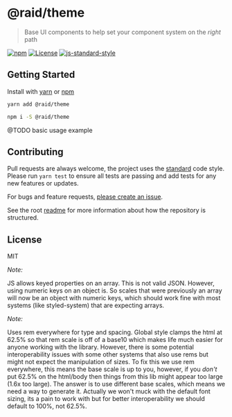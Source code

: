 
# @raid/theme

> Base UI components to help set your component system on the _right_ path

[![npm](https://img.shields.io/npm/v/@raid/theme?style=flat-square)](https://www.npmjs.com/package/@raid/theme)
[![License](https://img.shields.io/github/license/mattstyles/react-kit.svg?style=flat-square)](https://github.com/mattstyles/react-kit/blob/master/license.md)
[![js-standard-style](https://img.shields.io/badge/code%20style-standard-brightgreen.svg?style=flat-square)](http://standardjs.com/)

## Getting Started

Install with [yarn](https://yarnpkg.com) or [npm](https://npmjs.com)

```sh
yarn add @raid/theme
```

```sh
npm i -S @raid/theme
```

@TODO basic usage example

## Contributing

Pull requests are always welcome, the project uses the [standard](http://standardjs.com) code style. Please run `yarn test` to ensure all tests are passing and add tests for any new features or updates.

For bugs and feature requests, [please create an issue](https://github.com/mattstyles/react-kit/issues).

See the root [readme](https://github.com/mattstyles/react-kit) for more information about how the repository is structured.

## License

MIT

_Note:_

JS allows keyed properties on an array. This is not valid JSON. However, using numeric keys on an object is. So scales that were previously an array will now be an object with numeric keys, which should work fine with most systems (like styled-system) that are expecting arrays.

_Note:_

Uses rem everywhere for type and spacing. Global style clamps the html at 62.5% so that rem scale is off of a base10 which makes life much easier for anyone working with the library.
However, there is some potential interoperability issues with some other systems that also use rems but might not expect the manipulation of sizes. To fix this we use rem everywhere, this means the base scale is up to you, however, if you _don't_ put 62.5% on the html/body then things from this lib might appear too large (1.6x too large). The answer is to use different base scales, which means we need a way to generate it.
Actually we won't muck with the default font sizing, its a pain to work with but for better interoperability we should default to 100%, not 62.5%.
